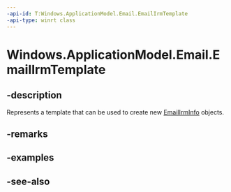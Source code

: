 ----api-id: T:Windows.ApplicationModel.Email.EmailIrmTemplate
-api-type: winrt class
---<!-- Class syntax.public class EmailIrmTemplate : Windows.ApplicationModel.Email.IEmailIrmTemplate--># Windows.ApplicationModel.Email.EmailIrmTemplate## -descriptionRepresents a template that can be used to create new [EmailIrmInfo](emailirminfo.md) objects.## -remarks## -examples## -see-also